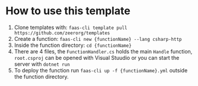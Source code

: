 # How to use this template

1. Clone templates with:   `faas-cli template pull https://github.com/zeerorg/templates`
2. Create a function:   `faas-cli new {functionName} --lang csharp-http`
3. Inside the function directory: `cd {functionName}`
4. There are 4 files, the `FunctionHandler.cs` holds the main `Handle` function, `root.csproj` can be opened with Visual Stuudio or you can start the server with `dotnet run`
5. To deploy the function run `faas-cli up -f {functionName}.yml` outside the function directory.
